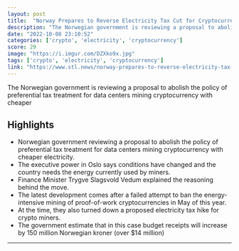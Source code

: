 ```yaml
---
layout: post
title:  "Norway Prepares to Reverse Electricity Tax Cut for Cryptocurrency Miners"
description: "The Norwegian government is reviewing a proposal to abolish the policy of preferential tax treatment for data centers mining cryptocurrency with cheaper"
date: "2022-10-08 23:10:52"
categories: ['crypto', 'electricity', 'cryptocurrency']
score: 29
image: "https://i.imgur.com/DZXko9x.jpg"
tags: ['crypto', 'electricity', 'cryptocurrency']
link: "https://www.stl.news/norway-prepares-to-reverse-electricity-tax-cut-for-cryptocurrency-miners/551525/"
---
```


The Norwegian government is reviewing a proposal to abolish the policy of preferential tax treatment for data centers mining cryptocurrency with cheaper

## Highlights

- Norwegian government reviewing a proposal to abolish the policy of preferential tax treatment for data centers mining cryptocurrency with cheaper electricity.
- The executive power in Oslo says conditions have changed and the country needs the energy currently used by miners.
- Finance Minister Trygve Slagsvold Vedum explained the reasoning behind the move.
- The latest development comes after a failed attempt to ban the energy-intensive mining of proof-of-work cryptocurrencies in May of this year.
- At the time, they also turned down a proposed electricity tax hike for crypto miners.
- The government estimate that in this case budget receipts will increase by 150 million Norwegian kroner (over $14 million)

---
